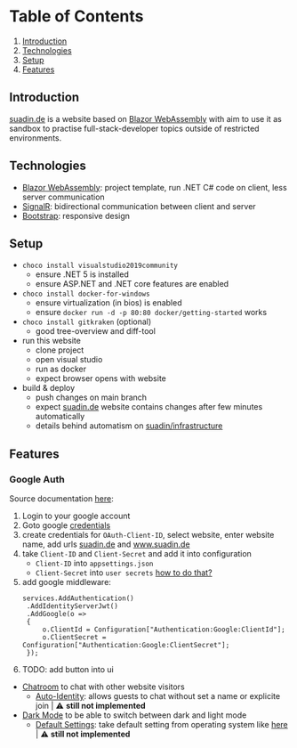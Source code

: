 # Table of Contents

1. [Introduction](#introduction) 
2. [Technologies](#technologies)
3. [Setup](#setup)
4. [Features](#features)

## Introduction
[suadin.de](https://suadin.de/) is a website based on [Blazor WebAssembly](https://dotnet.microsoft.com/apps/aspnet/web-apps/blazor) with aim to use it as sandbox to practise full-stack-developer topics outside of restricted environments.

## Technologies
* [Blazor WebAssembly](https://dotnet.microsoft.com/apps/aspnet/web-apps/blazor): project template, run .NET C# code on client, less server communication
* [SignalR](https://docs.microsoft.com/en-us/aspnet/signalr/overview/getting-started/introduction-to-signalr): bidirectional communication between client and server
* [Bootstrap](https://getbootstrap.com/): responsive design

## Setup
* `choco install visualstudio2019community`
  * ensure .NET 5 is installed
  * ensure ASP.NET and .NET core features are enabled
* `choco install docker-for-windows`
  * ensure virtualization (in bios) is enabled
  * ensure `docker run -d -p 80:80 docker/getting-started` works
* `choco install gitkraken` (optional)
  * good tree-overview and diff-tool
* run this website
  * clone project
  * open visual studio
  * run as docker
  * expect browser opens with website
* build & deploy
  * push changes on main branch
  * expect [suadin.de](https://suadin.de/) website contains changes after few minutes automatically
  * details behind automatism on [suadin/infrastructure](https://github.com/suadin/infrastructure)

## Features

### Google Auth

Source documentation [here](https://code-maze.com/google-authentication-in-blazor-webassembly-hosted-applications/):
1. Login to your google account
1. Goto google [credentials](https://console.cloud.google.com/apis/credentials)
1. create credentials for `OAuth-Client-ID`, select website, enter website name, add urls [suadin.de](https://suadin.de) and www.suadin.de
1. take `Client-ID` and `Client-Secret` and add it into configuration
   * `Client-ID` into `appsettings.json`
   * `Client-Secret` into `user secrets` [how to do that?](https://docs.microsoft.com/en-us/aspnet/core/security/app-secrets?view=aspnetcore-5.0&tabs=windows)
1. add google middleware:
   ```
   services.AddAuthentication()
    .AddIdentityServerJwt()
    .AddGoogle(o => 
    {
        o.ClientId = Configuration["Authentication:Google:ClientId"];
        o.ClientSecret = Configuration["Authentication:Google:ClientSecret"];
    });
   ```
1. TODO: add button into ui

* [Chatroom](https://docs.microsoft.com/de-de/azure/azure-signalr/signalr-tutorial-build-blazor-server-chat-app) to chat with other website visitors
  * [Auto-Identity](?): allows guests to chat without set a name or explicite join | :warning: **still not implemented**
* [Dark Mode](https://www.reddit.com/r/dotnet/comments/k9ryyw/blazor_webassembly_dark_mode_css_variables/) to be able to switch between dark and light mode
  * [Default Settings](?): take default setting from operating system like [here](https://docs.microsoft.com/en-us/) | :warning: **still not implemented**
